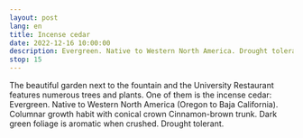 ```yaml
---
layout: post
lang: en
title: Incense cedar
date: 2022-12-16 10:00:00
description: Evergreen. Native to Western North America. Drought tolerant.
stop: 15
---
```

The beautiful garden next to the fountain and the University Restaurant features numerous trees and plants. One of them is the incense cedar: Evergreen. Native to Western North America (Oregon to Baja California). Columnar growth habit with conical crown Cinnamon-brown trunk. Dark green foliage is aromatic when crushed. Drought tolerant.
